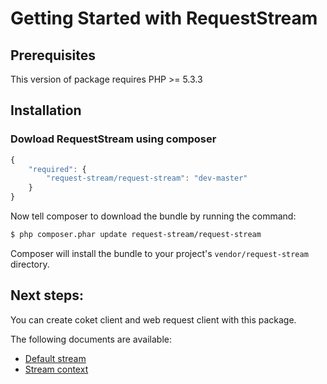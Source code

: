 Getting Started with RequestStream
==================================

## Prerequisites

This version of package requires PHP >= 5.3.3

## Installation

### Dowload RequestStream using composer

```js
{
    "required": {
        "request-stream/request-stream": "dev-master"
    }
}
```

Now tell composer to download the bundle by running the command:

```bash
$ php composer.phar update request-stream/request-stream
```

Composer will install the bundle to your project's `vendor/request-stream` directory.

## Next steps:

You can create coket client and web request client with this package.

The following documents are available:

- [Default stream](stream.md)
- [Stream context](stream_context.md)